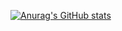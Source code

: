 [![Anurag's GitHub stats](https://github-readme-stats.vercel.app/api?username=taimast&show_icons=true&theme=radical&count_private=true&theme=radical)](https://github.com/taimast)

